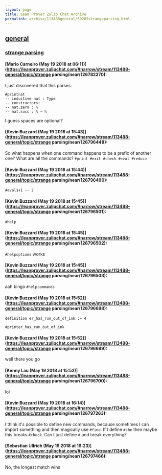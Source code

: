 ```yaml
---
layout: page
title: Lean Prover Zulip Chat Archive 
permalink: archive/113488general/59209strangeparsing.html
---
```


## [general](index.html)
### [strange parsing](59209strangeparsing.html)

#### [Mario Carneiro (May 19 2018 at 06:11)](https://leanprover.zulipchat.com/#narrow/stream/113488-general/topic/strange parsing/near/126782270):
I just discovered that this parses:
```
#printnat
-- inductive nat : Type
-- constructors:
-- nat.zero : ℕ
-- nat.succ : ℕ → ℕ
```
I guess spaces are optional?

#### [Kevin Buzzard (May 19 2018 at 15:43)](https://leanprover.zulipchat.com/#narrow/stream/113488-general/topic/strange parsing/near/126796448):
So what happens when one command happens to be a prefix of another one? What are all the commands? `#print #exit #check #eval #reduce`

#### [Kevin Buzzard (May 19 2018 at 15:44)](https://leanprover.zulipchat.com/#narrow/stream/113488-general/topic/strange parsing/near/126796490):
`#eval1+1 -- 2`

#### [Kevin Buzzard (May 19 2018 at 15:45)](https://leanprover.zulipchat.com/#narrow/stream/113488-general/topic/strange parsing/near/126796501):
`#help`

#### [Kevin Buzzard (May 19 2018 at 15:45)](https://leanprover.zulipchat.com/#narrow/stream/113488-general/topic/strange parsing/near/126796502):
`#helpoptions` works

#### [Kevin Buzzard (May 19 2018 at 15:45)](https://leanprover.zulipchat.com/#narrow/stream/113488-general/topic/strange parsing/near/126796503):
aah bingo `#helpcommands`

#### [Kevin Buzzard (May 19 2018 at 15:52)](https://leanprover.zulipchat.com/#narrow/stream/113488-general/topic/strange parsing/near/126796698):
```lean
definition er_has_run_out_of_ink := 4

#printer_has_run_out_of_ink 
```

#### [Kevin Buzzard (May 19 2018 at 15:52)](https://leanprover.zulipchat.com/#narrow/stream/113488-general/topic/strange parsing/near/126796699):
well there you go

#### [Kenny Lau (May 19 2018 at 15:52)](https://leanprover.zulipchat.com/#narrow/stream/113488-general/topic/strange parsing/near/126796700):
lol

#### [Kevin Buzzard (May 19 2018 at 16:14)](https://leanprover.zulipchat.com/#narrow/stream/113488-general/topic/strange parsing/near/126797263):
I think it's possible to define new commands, because sometimes I can import something and then magically use `#find`. If I define `#che` then maybe this breaks `#check`. Can I just define `#` and break everything?

#### [Sebastian Ullrich (May 19 2018 at 16:23)](https://leanprover.zulipchat.com/#narrow/stream/113488-general/topic/strange parsing/near/126797466):
No, the longest match wins


